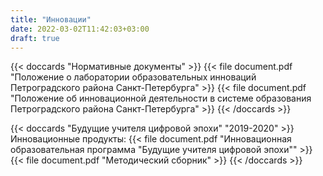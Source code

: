 ```yaml
---
title: "Инновации"
date: 2022-03-02T11:42:03+03:00
draft: true
---
```


{{< doccards "Нормативные документы" >}}
    {{< file document.pdf "Положение о лаборатории образовательных инноваций Петроградского района Санкт-Петербурга" >}}
    {{< file document.pdf "Положение об инновационной деятельности в системе образования Петроградского района Санкт-Петербурга" >}}
{{< /doccards >}}

{{< doccards "Будущие учителя цифровой эпохи" "2019-2020" >}}
    Инновационные продукты:
    {{< file document.pdf "Инновационная образовательная программа "Будущие учителя цифровой эпохи"" >}}
    {{< file document.pdf "Методический сборник" >}}
{{< /doccards >}}
